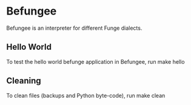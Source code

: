# Befungee #
Befungee is an interpreter for different Funge dialects.

## Hello World ##
To test the hello world befunge application in Befungee, run
  make hello

## Cleaning ##
To clean files (backups and Python byte-code), run
  make clean
